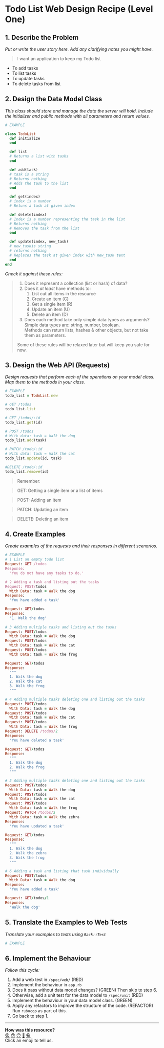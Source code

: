 # Todo List Web Design Recipe (Level One)

## 1. Describe the Problem

_Put or write the user story here. Add any clarifying notes you might have._
> I want an application to keep my Todo list 
* To add tasks
* To list tasks
* To update tasks
* To delete tasks from list

## 2. Design the Data Model Class

_This class should store and manage the data the server will hold._
_Include the initializer and public methods with all parameters and return values._

```ruby
# EXAMPLE

class TodoList
  def initialize
  end

  def list
  # Returns a list with tasks
  end

  def add(task)
  # task is a string
  # Returns nothing
  # Adds the task to the list
  end

  def get(index)
  # index is a number
  # Retuns a task at given index

  def delete(index)
  # Index is a number representing the task in the list
  # Returns nothing
  # Removes the task from the list
  end

  def update(index, new_task)
  # new_taskis string 
  # returns nothing
  # Replaces the task at given index with new_task text
  end
end

```

_Check it against these rules:_

> 1. Does it represent a collection (list or hash) of data?
> 2. Does it _at least_ have methods to:
>    1. List out all items in the resource
>    2. Create an item (C)
>    3. Get a single item (R)
>    4. Update an item (U)
>    5. Delete an item (D)
> 3. Does each method take only simple data types as arguments?  
>    Simple data types are: string, number, boolean.  
>    Methods can return lists, hashes & other objects, but not take them as
>    parameters.
> 
> Some of these rules will be relaxed later but will keep you safe for now.

## 3. Design the Web API (Requests)

_Design requests that perform each of the operations on your model class._
_Map them to the methods in your class._

```ruby
# EXAMPLE
todo_list = TodoList.new

# GET /todos
todo_list.list

# GET /todos/:id
todo_list.get(id)

# POST /todos
# With data: task = Walk the dog
todo_list.add(task)

# PATCH /todo/:id
# With data: task = Walk the cat
todo_list.update(id, task)

#DELETE /todo/:id
todo_list.remove(id)
```

> Remember:

> GET: Getting a single item or a list of items

> POST: Adding an item

> PATCH: Updating an item

> DELETE: Deleting an item

## 4. Create Examples

_Create examples of the requests and their responses in different scenarios._

```ruby
# EXAMPLE
# 1 List an empty todo list
Request: GET /todos
Response:
  'You do not have any tasks to do.'

# 2 Adding a task and listing out the tasks
Request: POST/todos
  With Data: task = Walk the dog
Response:
  'You have added a task'

Request: GET/todos
Response: 
  '1. Walk the dog'
  
# 3 Adding multiple tasks and listing out the tasks
Request: POST/todos
  With Data: task = Walk the dog
Request: POST/todos
  With Data: task = Walk the cat
Request: POST/todos
  With Data: task = Walk the frog

Request: GET/todos
Response: 
  """
  1. Walk the dog
  2. Walk the cat
  3. Walk the frog
  """

# 4 Adding multiple tasks deleting one and listing out the tasks
Request: POST/todos
  With Data: task = Walk the dog
Request: POST/todos
  With Data: task = Walk the cat
Request: POST/todos
  With Data: task = Walk the frog
Request: DELETE /todos/2
Response:
  'You have deleted a task'

Request: GET/todos
Response: 
  """
  1. Walk the dog
  2. Walk the frog
  """

# 5 Adding multiple tasks deleting one and listing out the tasks
Request: POST/todos
  With Data: task = Walk the dog
Request: POST/todos
  With Data: task = Walk the cat
Request: POST/todos
  With Data: task = Walk the frog
Request: PATCH /todos/2
  With Data: task = Walk the zebra
Response:
  'You have updated a task'

Request: GET/todos
Response: 
  """
  1. Walk the dog
  2. Walk the zebra
  3. Walk the frog
  """

# 6 Adding a task and listing that task individually
Request: POST/todos
  With Data: task = Walk the dog
Response:
  'You have added a task'

Request: GET/todos/1
Response: 
  'Walk the dog'
```



## 5. Translate the Examples to Web Tests

_Translate your examples to tests using `Rack::Test`_

```ruby
# EXAMPLE


```

## 6. Implement the Behaviour

_Follow this cycle:_

1. Add a web test in `/spec/web/` (RED)
2. Implement the behaviour in `app.rb`
3. Does it pass without data model changes? (GREEN) Then skip to step 6.
4. Otherwise, add a unit test for the data model to `/spec/unit` (RED)
5. Implement the behaviour in your data model class. (GREEN)
6. Apply any refactors to improve the structure of the code. (REFACTOR)  
   Run `rubocop` as part of this.
7. Go back to step 1.


<!-- BEGIN GENERATED SECTION DO NOT EDIT -->

---

**How was this resource?**  
[😫](https://airtable.com/shrUJ3t7KLMqVRFKR?prefill_Repository=makersacademy/web-starter-level-one&prefill_File=recipe/recipe.md&prefill_Sentiment=😫) [😕](https://airtable.com/shrUJ3t7KLMqVRFKR?prefill_Repository=makersacademy/web-starter-level-one&prefill_File=recipe/recipe.md&prefill_Sentiment=😕) [😐](https://airtable.com/shrUJ3t7KLMqVRFKR?prefill_Repository=makersacademy/web-starter-level-one&prefill_File=recipe/recipe.md&prefill_Sentiment=😐) [🙂](https://airtable.com/shrUJ3t7KLMqVRFKR?prefill_Repository=makersacademy/web-starter-level-one&prefill_File=recipe/recipe.md&prefill_Sentiment=🙂) [😀](https://airtable.com/shrUJ3t7KLMqVRFKR?prefill_Repository=makersacademy/web-starter-level-one&prefill_File=recipe/recipe.md&prefill_Sentiment=😀)  
Click an emoji to tell us.

<!-- END GENERATED SECTION DO NOT EDIT -->
